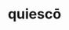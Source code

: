---
title: quiescō
meaning: to rest
ch: thirteen
pos: verb
inf: quiescere
secondppstem: quiesc
infend: ere
conjugation: third
derivative: quiescent
six: y
---